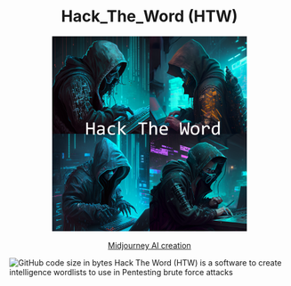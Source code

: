 <h1 align="center"> Hack_The_Word (HTW) </h1>
<p align="center">
  <img src="https://raw.githubusercontent.com/RickDeckcard/Hack_The_Word/main/INFOGRAFIAS/hack_the_word_logo.png" width="350" title="Hack The Word logo create with Midjourney AI" alt="Image created with Midjourney AI">
</p>
<p align="center">
<a href="https://www.midjourney.com/">Midjourney AI creation</a>
</p>
<img alt="GitHub code size in bytes" src="https://img.shields.io/github/languages/code-size/RickDeckcard/Hack_The_Word?color=1">
Hack The Word (HTW) is a software to create intelligence wordlists to use in Pentesting brute force attacks
